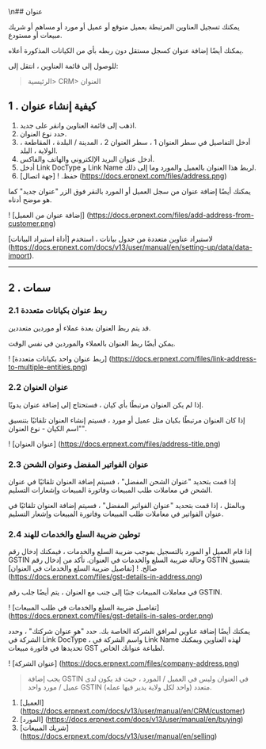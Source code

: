 \n## عنوان

يمكنك تسجيل العناوين المرتبطة بعميل متوقع أو عميل أو مورد أو مساهم أو شريك مبيعات أو مستودع.

يمكنك أيضًا إضافة عنوان كسجل مستقل دون ربطه بأي من الكيانات المذكورة أعلاه.

للوصول إلى قائمة العناوين ، انتقل إلى:

> الرئيسية> CRM> العنوان

## 1 \. كيفية إنشاء عنوان

1. اذهب إلى قائمة العناوين وانقر على جديد.
2. حدد نوع العنوان.
3. أدخل التفاصيل في سطر العنوان 1 ، سطر العنوان 2 ، المدينة / البلدة ، المقاطعة ، الولاية ، البلد.
4. أدخل عنوان البريد الإلكتروني والهاتف والفاكس.
5. أدخل Link DocType و Link Name لربط هذا العنوان بالعميل والمورد وما إلى ذلك.
6. حفظ. ! [جهة اتصال] (https://docs.erpnext.com/files/address.png)

يمكنك أيضًا إضافة عنوان من سجل العميل أو المورد بالنقر فوق الزر "عنوان جديد" كما هو موضح أدناه.

! [إضافة عنوان من العميل] (https://docs.erpnext.com/files/add-address-from-customer.png)

لاستيراد عناوين متعددة من جدول بيانات ، استخدم [أداة استيراد البيانات] (https://docs.erpnext.com/docs/v13/user/manual/en/setting-up/data/data-import).

* * *

## 2 \. سمات

### 2.1 ربط عنوان بكيانات متعددة

قد يتم ربط العنوان بعدة عملاء أو موردين متعددين.

يمكن أيضًا ربط العنوان بالعملاء والموردين في نفس الوقت.

! [ربط عنوان واحد بكيانات متعددة] (https://docs.erpnext.com/files/link-address-to-multiple-entities.png)

### 2.2 عنوان العنوان

إذا لم يكن العنوان مرتبطًا بأي كيان ، فستحتاج إلى إضافة عنوان يدويًا.

إذا كان العنوان مرتبطًا بكيان مثل عميل أو مورد ، فسيتم إنشاء العنوان تلقائيًا بتنسيق "اسم الكيان - نوع العنوان".

! [عنوان العنوان] (https://docs.erpnext.com/files/address-title.png)

### 2.3 عنوان الفواتير المفضل وعنوان الشحن

إذا قمت بتحديد "عنوان الشحن المفضل" ، فسيتم إضافة العنوان تلقائيًا في عنوان الشحن في معاملات طلب المبيعات وفاتورة المبيعات وإشعارات التسليم.

وبالمثل ، إذا قمت بتحديد "عنوان الفواتير المفضل" ، فسيتم إضافة العنوان تلقائيًا في عنوان الفواتير في معاملات طلب المبيعات وفاتورة المبيعات وإشعار التسليم.

### 2.4 توطين ضريبة السلع والخدمات للهند

إذا قام العميل أو المورد بالتسجيل بموجب ضريبة السلع والخدمات ، فيمكنك إدخال رقم GSTIN وحالة ضريبة السلع والخدمات في العنوان. تأكد من إدخال رقم GSTIN بتنسيق صالح. ! [تفاصيل ضريبة السلع والخدمات في العنوان] (https://docs.erpnext.com/files/gst-details-in-address.png)

في معاملات المبيعات جنبًا إلى جنب مع العنوان ، يتم أيضًا جلب رقم GSTIN.

! [تفاصيل ضريبة السلع والخدمات في طلب المبيعات] (https://docs.erpnext.com/files/gst-details-in-sales-order.png)

يمكنك أيضًا إضافة عناوين لمرافق الشركة الخاصة بك. حدد "هو عنوان شركتك" ، وحدد الشركة في Link DocType ، واسم الشركة في Link Name لهذه العناوين ويمكنك تحديدها في فاتورة مبيعات GST لطباعة عنوانك الخاص.

! [عنوان الشركة] (https://docs.erpnext.com/files/company-address.png)

> يجب إضافة GSTIN في العنوان وليس في العميل / المورد ، حيث قد يكون لدى عميل / مورد واحد GSTIN متعدد (واحد لكل ولاية يدير فيها عمله).

1. [العميل] (https://docs.erpnext.com/docs/v13/user/manual/en/CRM/customer)
2. [المورد] (https://docs.erpnext.com/docs/v13/user/manual/en/buying)
3. [شريك المبيعات] (https://docs.erpnext.com/docs/v13/user/manual/en/selling)